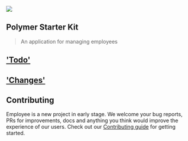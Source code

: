 ![](https://cloud.githubusercontent.com/assets/110953/7877439/6a69d03e-0590-11e5-9fac-c614246606de.png)
## Polymer Starter Kit

> An application for managing employees

## ['Todo'](TODO.md)
## ['Changes'](CHANGES.md)

## Contributing

Employee is a new project in early stage. We welcome your bug reports, PRs for improvements, docs and anything you think would improve the experience of our users.
Check out our [Contributing guide](CONTRIBUTING.md) for getting started.
